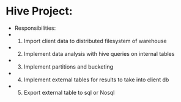 # Hive Project:

- Responsibilities:
-   1. Import client data to distributed filesystem of warehouse 
-   2. Implement data analysis with hive queries on internal tables
-   3. Implement partitions and bucketing 
-   4. Implement external tables for results to take into client db
-   5. Export external table to sql or Nosql
